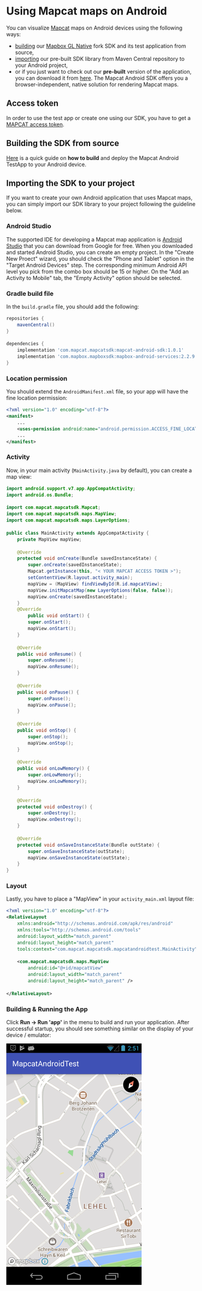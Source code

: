 # Using Mapcat maps on Android

You can visualize [Mapcat](https://mapcat.com) maps on Android devices using the following ways:
* [building](#building-the-sdk-from-source) our [Mapbox GL Native](https://github.com/MAPCATcom/mapbox-gl-native) fork SDK and its test application from source,
* [importing](#importing-the-sdk-to-your-project) our pre-built SDK library from Maven Central repository to your Android project,
* or if you just want to check out our **pre-built** version of the application, you can download it from [here](https://cdn-static.mapcat.com/apk/MapcatAndroidTestApp/latest/MapcatAndroidTestApp.apk).
The Mapcat Android SDK offers you a browser-independent, native solution for rendering Mapcat maps.

## Access token
In order to use the test app or create one using our SDK, you have to get a [MAPCAT access token](https://pro.mapcat.com/planpricing/).

## Building the SDK from source
[Here](https://github.com/MAPCATcom/mapbox-gl-native/tree/mapcat-master/platform/android) is a quick guide on **how to build** and deploy the Mapcat Android TestApp to your Android device.


## Importing the SDK to your project
If you want to create your own Android application that uses Mapcat maps, you can simply import our SDK library to your project following the guideline below.

### Android Studio
The supported IDE for developing a Mapcat map application is [Android Studio](https://developer.android.com/studio/index.html) that you can download from Google for free.
When you downloaded and started Android Studio, you can create an empty project.
In the "Create New Proect" wizard, you should check the "Phone and Tablet" option in the "Target Android Devices" step. The corresponding minimum Android API level you pick from the combo box should be 15 or higher.
On the "Add an Activity to Mobile" tab, the "Empty Activity" option should be selected.

### Gradle build file
In the `build.gradle` file, you should add the following:
```gradle
repositories {
    mavenCentral()
}
 
dependencies {
    implementation 'com.mapcat.mapcatsdk:mapcat-android-sdk:1.0.1'
    implementation 'com.mapbox.mapboxsdk:mapbox-android-services:2.2.9'
}
```
### Location permission
You should extend the `AndroidManifest.xml` file, so your app will have the fine location permission:
```xml
<?xml version="1.0" encoding="utf-8"?>
<manifest>
    ...
    <uses-permission android:name="android.permission.ACCESS_FINE_LOCATION" />
    ...
</manifest>
```
### Activity
Now, in your main activity (`MainActivity.java` by default), you can create a map view:
```java
import android.support.v7.app.AppCompatActivity;
import android.os.Bundle;

import com.mapcat.mapcatsdk.Mapcat;
import com.mapcat.mapcatsdk.maps.MapView;
import com.mapcat.mapcatsdk.maps.LayerOptions;

public class MainActivity extends AppCompatActivity {
    private MapView mapView;

    @Override
    protected void onCreate(Bundle savedInstanceState) {
        super.onCreate(savedInstanceState);
        Mapcat.getInstance(this, "< YOUR MAPCAT ACCESS TOKEN >");
        setContentView(R.layout.activity_main);
        mapView = (MapView) findViewById(R.id.mapcatView);
        mapView.initMapcatMap(new LayerOptions(false, false));
        mapView.onCreate(savedInstanceState);
    }
    @Override
        public void onStart() {
        super.onStart();
        mapView.onStart();
    }
 
    @Override
    public void onResume() {
        super.onResume();
        mapView.onResume();
    }
 
    @Override
    public void onPause() {
        super.onPause();
        mapView.onPause();
    }
     
    @Override
    public void onStop() {
        super.onStop();
        mapView.onStop();
    }
     
    @Override
    public void onLowMemory() {
        super.onLowMemory();
        mapView.onLowMemory();
    }
     
    @Override
    protected void onDestroy() {
        super.onDestroy();
        mapView.onDestroy();
    }
     
    @Override
    protected void onSaveInstanceState(Bundle outState) {
        super.onSaveInstanceState(outState);
        mapView.onSaveInstanceState(outState);
    }
}
```
### Layout
Lastly, you have to place a "MapView" in your `activity_main.xml` layout file:
```xml
<?xml version="1.0" encoding="utf-8"?>
<RelativeLayout
    xmlns:android="http://schemas.android.com/apk/res/android"
    xmlns:tools="http://schemas.android.com/tools"
    android:layout_width="match_parent"
    android:layout_height="match_parent"
    tools:context="com.mapcat.mapcatsdk.mapcatandroidtest.MainActivity">

    <com.mapcat.mapcatsdk.maps.MapView
        android:id="@+id/mapcatView"
        android:layout_width="match_parent"
        android:layout_height="match_parent" />

</RelativeLayout>
```
### Building & Running the App
Click **Run -> Run 'app'** in the menu to build and run your application.
After successful startup, you should see something similar on the display of your device / emulator:

![alt text](android_screen_01.png "Screenshot")

